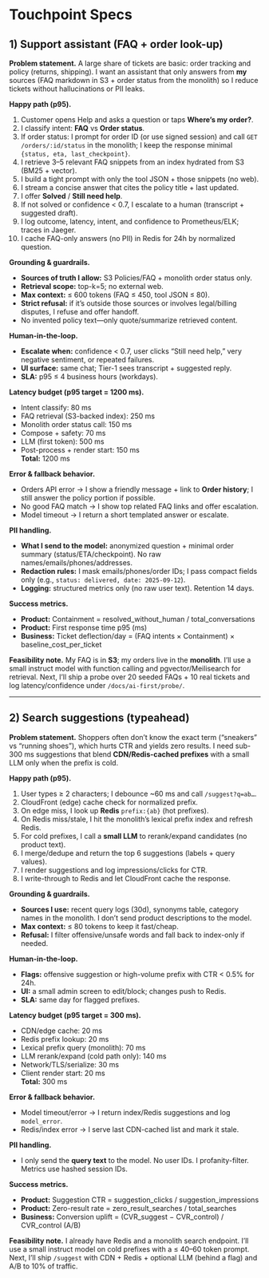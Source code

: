  # Touchpoint Specs

## 1) Support assistant (FAQ + order look-up)

**Problem statement.** A large share of tickets are basic: order tracking and policy (returns, shipping). I want an assistant that only answers from **my** sources (FAQ markdown in S3 + order status from the monolith) so I reduce tickets without hallucinations or PII leaks.

**Happy path (p95).**
1. Customer opens Help and asks a question or taps **Where’s my order?**.
2. I classify intent: **FAQ** vs **Order status**.
3. If order status: I prompt for order ID (or use signed session) and call `GET /orders/:id/status` in the monolith; I keep the response minimal `{status, eta, last_checkpoint}`.
4. I retrieve 3–5 relevant FAQ snippets from an index hydrated from S3 (BM25 + vector).
5. I build a tight prompt with only the tool JSON + those snippets (no web).
6. I stream a concise answer that cites the policy title + last updated.
7. I offer **Solved** / **Still need help**.
8. If not solved or confidence < 0.7, I escalate to a human (transcript + suggested draft).
9. I log outcome, latency, intent, and confidence to Prometheus/ELK; traces in Jaeger.
10. I cache FAQ-only answers (no PII) in Redis for 24h by normalized question.

**Grounding & guardrails.**
- **Sources of truth I allow:** S3 Policies/FAQ + monolith order status only.
- **Retrieval scope:** top-k=5; no external web.
- **Max context:** ≤ 600 tokens (FAQ ≤ 450, tool JSON ≤ 80).
- **Strict refusal:** if it’s outside those sources or involves legal/billing disputes, I refuse and offer handoff.
- No invented policy text—only quote/summarize retrieved content.

**Human-in-the-loop.**
- **Escalate when:** confidence < 0.7, user clicks “Still need help,” very negative sentiment, or repeated failures.
- **UI surface:** same chat; Tier-1 sees transcript + suggested reply.
- **SLA:** p95 ≤ 4 business hours (workdays).

**Latency budget (p95 target = 1200 ms).**
- Intent classify: 80 ms  
- FAQ retrieval (S3-backed index): 250 ms  
- Monolith order status call: 150 ms  
- Compose + safety: 70 ms  
- LLM (first token): 500 ms  
- Post-process + render start: 150 ms  
**Total:** 1200 ms

**Error & fallback behavior.**
- Orders API error → I show a friendly message + link to **Order history**; I still answer the policy portion if possible.
- No good FAQ match → I show top related FAQ links and offer escalation.
- Model timeout → I return a short templated answer or escalate.

**PII handling.**
- **What I send to the model:** anonymized question + minimal order summary (status/ETA/checkpoint). No raw names/emails/phones/addresses.
- **Redaction rules:** I mask emails/phones/order IDs; I pass compact fields only (e.g., `status: delivered, date: 2025-09-12`).
- **Logging:** structured metrics only (no raw user text). Retention 14 days.

**Success metrics.**
- **Product:** Containment = resolved_without_human / total_conversations  
- **Product:** First response time p95 (ms)  
- **Business:** Ticket deflection/day = (FAQ intents × Containment) × baseline_cost_per_ticket

**Feasibility note.** My FAQ is in **S3**; my orders live in the **monolith**. I’ll use a small instruct model with function calling and pgvector/Meilisearch for retrieval. Next, I’ll ship a probe over 20 seeded FAQs + 10 real tickets and log latency/confidence under `/docs/ai-first/probe/`.

---

## 2) Search suggestions (typeahead)

**Problem statement.** Shoppers often don’t know the exact term (“sneakers” vs “running shoes”), which hurts CTR and yields zero results. I need sub-300 ms suggestions that blend **CDN/Redis-cached prefixes** with a small LLM only when the prefix is cold.

**Happy path (p95).**
1. User types ≥ 2 characters; I debounce ~60 ms and call `/suggest?q=ab…`.
2. CloudFront (edge) cache check for normalized prefix.
3. On edge miss, I look up **Redis** `prefix:{ab}` (hot prefixes).
4. On Redis miss/stale, I hit the monolith’s lexical prefix index and refresh Redis.
5. For cold prefixes, I call a **small LLM** to rerank/expand candidates (no product text).
6. I merge/dedupe and return the top 6 suggestions (labels + query values).
7. I render suggestions and log impressions/clicks for CTR.
8. I write-through to Redis and let CloudFront cache the response.

**Grounding & guardrails.**
- **Sources I use:** recent query logs (30d), synonyms table, category names in the monolith. I don’t send product descriptions to the model.
- **Max context:** ≤ 80 tokens to keep it fast/cheap.
- **Refusal:** I filter offensive/unsafe words and fall back to index-only if needed.

**Human-in-the-loop.**
- **Flags:** offensive suggestion or high-volume prefix with CTR < 0.5% for 24h.
- **UI:** a small admin screen to edit/block; changes push to Redis.
- **SLA:** same day for flagged prefixes.

**Latency budget (p95 target = 300 ms).**
- CDN/edge cache: 20 ms  
- Redis prefix lookup: 20 ms  
- Lexical prefix query (monolith): 70 ms  
- LLM rerank/expand (cold path only): 140 ms  
- Network/TLS/serialize: 30 ms  
- Client render start: 20 ms  
**Total:** 300 ms

**Error & fallback behavior.**
- Model timeout/error → I return index/Redis suggestions and log `model_error`.
- Redis/index error → I serve last CDN-cached list and mark it stale.

**PII handling.**
- I only send the **query text** to the model. No user IDs. I profanity-filter. Metrics use hashed session IDs.

**Success metrics.**
- **Product:** Suggestion CTR = suggestion_clicks / suggestion_impressions  
- **Product:** Zero-result rate = zero_result_searches / total_searches  
- **Business:** Conversion uplift = (CVR_suggest − CVR_control) / CVR_control (A/B)

**Feasibility note.** I already have Redis and a monolith search endpoint. I’ll use a small instruct model on cold prefixes with a ≤ 40–60 token prompt. Next, I’ll ship `/suggest` with CDN + Redis + optional LLM (behind a flag) and A/B to 10% of traffic.